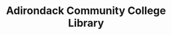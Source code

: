 ---
layout: repo
title: "Adirondack Community College Library"
id: 20054
permalink: repos/20054/
---